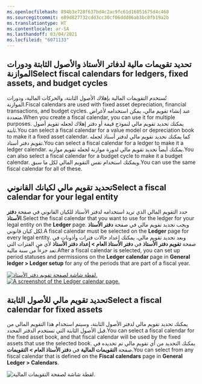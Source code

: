 ```yaml
---
ms.openlocfilehash: 894b3e728f637bd4c2ac9fc61d16051675d4c460
ms.sourcegitcommit: e89d827732cdd3cc30cf06ddd86ab3bc0fb19a2b
ms.translationtype: HT
ms.contentlocale: ar-SA
ms.lasthandoff: 03/04/2021
ms.locfileid: "6071133"
---
```

## <a name="select-fiscal-calendars-for-ledgers-fixed-assets-and-budget-cycles"></a><span data-ttu-id="d4918-101">تحديد تقويمات مالية لدفاتر الأستاذ والأصول الثابتة ودورات الموازنة</span><span class="sxs-lookup"><span data-stu-id="d4918-101">Select fiscal calendars for ledgers, fixed assets, and budget cycles</span></span> 

<span data-ttu-id="d4918-102">تُستخدم التقويمات المالية بإهلاك الأصول الثابتة، والحركات المالية، ودورات الموازنة.</span><span class="sxs-lookup"><span data-stu-id="d4918-102">Fiscal calendars are used with fixed asset depreciation, financial transactions, and budget cycles.</span></span> <span data-ttu-id="d4918-103">عند إنشاء تقويم مالي، يمكن استخدامه لأغراض متعددة.</span><span class="sxs-lookup"><span data-stu-id="d4918-103">When you create a fiscal calendar, you can use it for multiple purposes.</span></span> <span data-ttu-id="d4918-104">يمكنك تحديد تقويم مالي لنموذج قيمة أو دفتر إهلاك لجعله تقويم أصول ثابتة.</span><span class="sxs-lookup"><span data-stu-id="d4918-104">You can select a fiscal calendar for a value model or depreciation book to make it a fixed asset calendar.</span></span> <span data-ttu-id="d4918-105">كما يمكنك تحديد تقويم مالي لدفتر أستاذ لجعله تقويم دفتر أستاذ.</span><span class="sxs-lookup"><span data-stu-id="d4918-105">You can select a fiscal calendar for a ledger to make it a ledger calendar.</span></span> <span data-ttu-id="d4918-106">يمكنك أيضاً تحديد تقويم مالي لدورة موازنة لجعله تقويم موازنة.</span><span class="sxs-lookup"><span data-stu-id="d4918-106">You can also select a fiscal calendar for a budget cycle to make it a budget calendar.</span></span> <span data-ttu-id="d4918-107">ويمكنك استخدام نفس التقويم المالي لكل ما سبق.</span><span class="sxs-lookup"><span data-stu-id="d4918-107">You can use the same fiscal calendar for all of these.</span></span>

## <a name="select-a-fiscal-calendar-for-your-legal-entity"></a><span data-ttu-id="d4918-108">تحديد تقويم مالي لكيانك القانوني</span><span class="sxs-lookup"><span data-stu-id="d4918-108">Select a fiscal calendar for your legal entity</span></span> 

<span data-ttu-id="d4918-109">حدد التقويم المالي الذي تريد استخدامه لدفتر الأستاذ للكيان القانوني في صفحة **دفتر الأستاذ**.</span><span class="sxs-lookup"><span data-stu-id="d4918-109">Select the fiscal calendar that you want to use for the ledger for your legal entity on the **Ledger** page.</span></span> <span data-ttu-id="d4918-110">ويجب تحديد تقويم مالي في صفحة **دفتر الأستاذ** لكل كيان قانوني.</span><span class="sxs-lookup"><span data-stu-id="d4918-110">A fiscal calendar must be selected on the **Ledger** page for every legal entity.</span></span> <span data-ttu-id="d4918-111">وبعد تحديد تقويم مالي، يمكنك إعداد حالات فترات وأذونات في صفحة **تقويم دفتر الأستاذ** في **دفتر الأستاذ العام > إعداد دفتر الأستاذ** لأي من الفترات التي تعد جزءاً من سنة مالية.</span><span class="sxs-lookup"><span data-stu-id="d4918-111">After a fiscal calendar is selected, you can set up period statuses and permissions on the **Ledger calendar** page in **General ledger > Ledger setup** for any of the periods that are part of a fiscal year.</span></span>

<span data-ttu-id="d4918-112">[![لقطة شاشة لصفحة تقويم دفتر الأستاذ.](../media/ledger-calendar.png)](../media/ledger-calendar.png#lightbox)</span><span class="sxs-lookup"><span data-stu-id="d4918-112">[![A screenshot of the Ledger calendar page.](../media/ledger-calendar.png)](../media/ledger-calendar.png#lightbox)</span></span>


## <a name="select-a-fiscal-calendar-for-fixed-assets"></a><span data-ttu-id="d4918-113">تحديد تقويم مالي للأصول الثابتة</span><span class="sxs-lookup"><span data-stu-id="d4918-113">Select a fiscal calendar for fixed assets</span></span> 

<span data-ttu-id="d4918-114">يمكنك تحديد تقويم مالي لدفتر الأصول الثابتة، وسيتم استخدام هذا التقويم المالي من قبل الأصول الثابتة التي تستخدم الدفتر المحدد.</span><span class="sxs-lookup"><span data-stu-id="d4918-114">You can select a fiscal calendar for the fixed asset book, and that fiscal calendar will be used by the fixed assets that use the selected book.</span></span> <span data-ttu-id="d4918-115">يمكنك التحديد من أي تقويم مالي تم تحديده في صفحة **التقويمات المالية** في **دفتر الأستاذ العام > التقويمات**.</span><span class="sxs-lookup"><span data-stu-id="d4918-115">You can select from any fiscal calendar that is defined on the **Fiscal calendars** page in **General Ledger > Calendars**.</span></span>

![لقطة شاشة لصفحة التقويمات المالية.](../media/fiscal-calendars.png)

